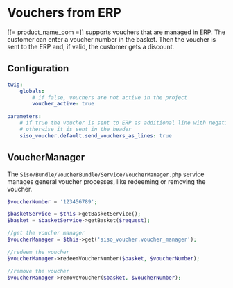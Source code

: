 # Vouchers from ERP

[[= product_name_com =]] supports vouchers that are managed in ERP. The customer can enter a voucher number in the basket.
Then the voucher is sent to the ERP and, if valid, the customer gets a discount.

## Configuration

``` yaml
twig:
    globals:
        # if false, vouchers are not active in the project
        voucher_active: true

parameters:
    # if true the voucher is sent to ERP as additional line with negative quantity
    # otherwise it is sent in the header
    siso_voucher.default.send_vouchers_as_lines: true
```

## VoucherManager

The `Siso/Bundle/VoucherBundle/Service/VoucherManager.php` service manages general voucher processes, like redeeming or removing the voucher.

``` php
$voucherNumber = '123456789';

$basketService = $this->getBasketService();
$basket = $basketService->getBasket($request);

//get the voucher manager
$voucherManager = $this->get('siso_voucher.voucher_manager'); 

//redeem the voucher
$voucherManager->redeemVoucherNumber($basket, $voucherNumber);

//remove the voucher
$voucherManager->removeVoucher($basket, $voucherNumber);
```
